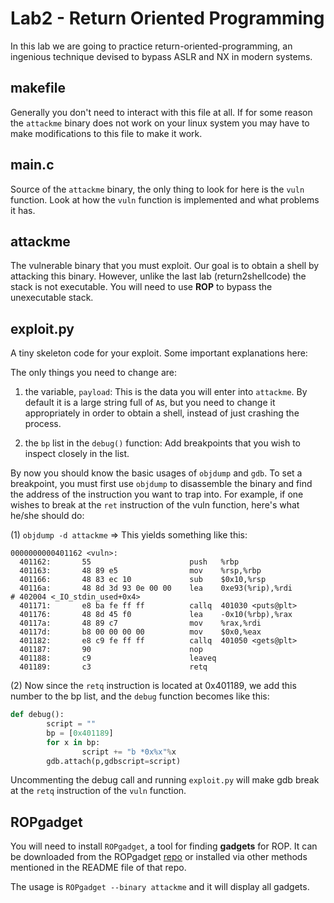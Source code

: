 # Lab2 - Return Oriented Programming

In this lab we are going to practice return-oriented-programming, an ingenious technique devised to bypass ASLR and NX in modern systems.

## makefile
Generally you don't need to interact with this file at all. If for some reason the `attackme` binary does not work on your linux system you may have to make modifications to this file to make it work.

## main.c
Source of the `attackme` binary, the only thing to look for here is the `vuln` function. Look at how the `vuln` function is implemented and what problems it has.

## attackme
The vulnerable binary that you must exploit. Our goal is to obtain a shell by attacking this binary. However, unlike the last lab (return2shellcode) the stack is not executable. You will need to use **ROP** to bypass the unexecutable stack.

## exploit.py
A tiny skeleton code for your exploit. Some important explanations here:

The only things you need to change are:
1. the variable, `payload`: This is the data you will enter into `attackme`. By default it is a large string full of `A`s, but you need to change it appropriately in order to obtain a shell, instead of just crashing the process.

2. the `bp` list in the `debug()` function: Add breakpoints that you wish to inspect closely in the list. 

By now you should know the basic usages of `objdump` and `gdb`.  To set a breakpoint, you must first use `objdump` to disassemble the binary and find the address of the instruction you want to trap into. For example, if one wishes to break at the `ret` instruction of the vuln function, here's what he/she should do:

(1) `objdump -d attackme` => This yields something like this:
```
0000000000401162 <vuln>:
  401162:       55                      push   %rbp
  401163:       48 89 e5                mov    %rsp,%rbp
  401166:       48 83 ec 10             sub    $0x10,%rsp
  40116a:       48 8d 3d 93 0e 00 00    lea    0xe93(%rip),%rdi        # 402004 <_IO_stdin_used+0x4>
  401171:       e8 ba fe ff ff          callq  401030 <puts@plt>
  401176:       48 8d 45 f0             lea    -0x10(%rbp),%rax
  40117a:       48 89 c7                mov    %rax,%rdi
  40117d:       b8 00 00 00 00          mov    $0x0,%eax
  401182:       e8 c9 fe ff ff          callq  401050 <gets@plt>
  401187:       90                      nop
  401188:       c9                      leaveq 
  401189:       c3                      retq 
```

(2) Now since the `retq` instruction is located at 0x401189, we add this number to the bp list, and the `debug` function becomes like this:

```python
def debug():
        script = ""
        bp = [0x401189]
        for x in bp:
                script += "b *0x%x"%x
        gdb.attach(p,gdbscript=script)
```

Uncommenting the debug call and running `exploit.py` will make gdb break at the `retq` instruction of the `vuln` function.

## ROPgadget
You will need to install `ROPgadget`, a tool for finding **gadgets** for ROP. It can be downloaded from the ROPgadget [repo](https://github.com/JonathanSalwan/ROPgadget) or installed via other methods mentioned in the README file of that repo.

The usage is `ROPgadget --binary attackme` and it will display all gadgets. 